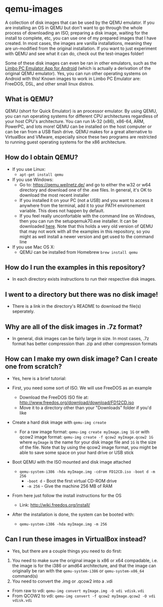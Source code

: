 # qemu-images
A collection of disk images that can be used by the QEMU emulator. If you are installing an OS in QEMU but don't want to go through the whole process of downloading an ISO, preparing a disk image, waiting for the install to complete, etc, you can use one of my prepared images that I have created. In most cases, the images are vanilla installations, meaning they are un-modified from the original installation. If you want to just experiment with QEMU and see what it can do, check out the test-images folder!

Some of these disk images can even be ran in other emulators, such as the [Limbo PC Emulator App for Android](http://limboemulator.weebly.com/) (which is actually a derivation of the original QEMU emulator). Yes, you can run other operating systems on Android with this! Known images to work in Limbo PC Emulator are: FreeDOS, DSL, and other small linux distros.

## What is QEMU?
QEMU (short for Quick Emulator) is an processor emulator. By using QEMU, you can run operating systems for different CPU architectures regardless of your host CPU's architecture. You can run IA-32 (x86), x86-64, ARM, PowerPC, and lots more! QEMU can be installed on the host computer or can be ran from a USB flash drive. QEMU makes for a great alternative to VirtualBox and VMware, especially since these two programs are restricted to running guest operating systems for the x86 architecture.

## How do I obtain QEMU?
- If you use Linux:
  - `apt-get install qemu`
- If you use Windows:
  - Go to: https://qemu.weilnetz.de/ and go to either the w32 or w64 directory and download one of the .exe files. In general, it's OK to download the most recent installer
  - If you installed it on your PC (not a USB) and you want to access it anywhere from the terminal, add it to your PATH environement variable. This does not happen by default.
  - If you feel really unconfortable with the command line on Windows, then you can run the setupqemuk70.exe installer. It can be downloaded [here](https://drive.google.com/open?id=1e0A9OmJoRkopfYvsW4dGaUzCx0H_kIwQ). Note that this holds a very old version of QEMU that may not work with all the examples in this repository, so you might as well install a newer version and get used to the command line
- If you use Mac OS X:
  - QEMU can be installed from Homebrew `brew install qemu`

## How do I run the examples in this repository?
- In each directory exists instructions to run their respective disk images.

## I went to a directory but there was no disk image!
- There is a link in the directory's README to download the file(s) seperately.

## Why are all of the disk images in .7z format?
- In general, disk images can be fairly large in size. In most cases, .7z format has better compression than .zip and other compression formats

## How can I make my own disk image? Can I create one from scratch?

- Yes, here is a brief tutorial:

- First, you need some sort of ISO. We will use FreeDOS as an example
  - Download the FreeDOS ISO file at: http://www.freedos.org/download/download/FD12CD.iso
  - Move it to a directory other than your "Downloads" folder if you'd like
  
- Create a hard disk image with `qemu-img create`
  - For a raw image format: `qemu-img create myImage.img 1G` or with qcow2 image format: `qemu-img create -f qcow2 myImage.qcow2 1G` where `myImage` is the name for your disk image file and `1G` is the size of the file. Note that by using the qcow2 image format, you might be able to save some space on your hard drive or USB stick

- Boot QEMU with the ISO mounted and disk image attached
  - `qemu-system-i386 -hda myImage.img -cdrom FD12CD.iso -boot d -m 256`
    - `-boot d` - Boot the first virtual CD-ROM drive
    - `-m 256`  - Give the machine 256 MB of RAM
    
- From here just follow the install instructions for the OS
  - Link: http://wiki.freedos.org/install/

- After the installation is done, the system can be booted with:
  - `qemu-system-i386 -hda myImage.img -m 256`

## Can I run these images in VirtualBox instead?
- Yes, but there are a couple things you need to do first:
1. You need to make sure the original image is x86 or x64 compadable, i.e. the image is for the i386 or amd64 architecture, and that the image can originally be ran with the `qemu-system-i386` or `qemu-system-x86_64` command(s)
2. You need to convert the .img or .qcow2 into a .vdi
  - From raw to vdi: `qemu-img convert myImage.img -O vdi vdisk.vdi`
  - From QCOW2 to vdi: `qemu-img convert -f qcow2 myImage.qcow2 -O vdi vdisk.vdi`
